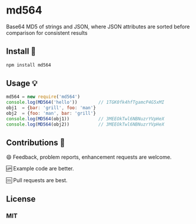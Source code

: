 # md564

Base64 MD5 of strings and JSON, where JSON attributes are sorted before comparison for consistent results 

## Install :hammer:

```sh
npm install md564
```

## Usage :bulb:

```js
md564 = new require('md564')
console.log(MD564('hello'))        // 1TGK0fk4hfTgamcP4G5xMI
obj1  = {bar: 'grill', foo: 'man'}
obj2  = {foo: 'man', bar: 'grill'}
console.log(MD564(obj1))           // 3MEEOkTwl6NBNuzrYVpHeX
console.log(MD564(obj2))           // 3MEEOkTwl6NBNuzrYVpHeX
```

## Contributions :muscle:

:smile: Feedback, problem reports, enhancement requests are welcome.

:up: Example code are better.

:cool: Pull requests are best.

## License

### MIT
